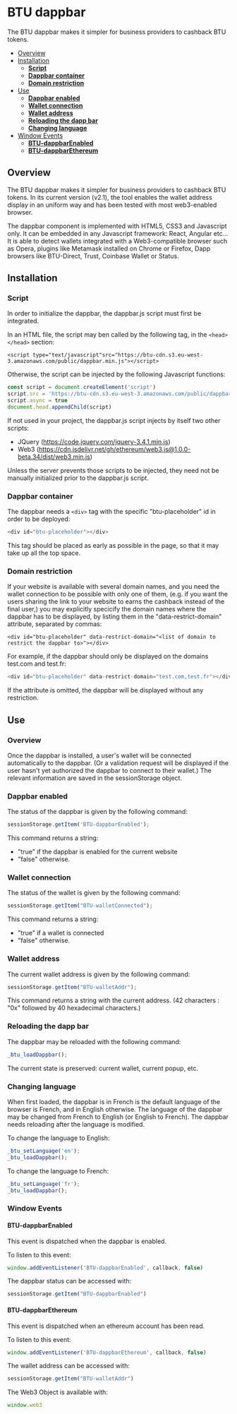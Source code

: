 # BTU dappbar

The BTU dappbar makes it simpler for business providers to cashback BTU tokens.

  - [Overview](#overview)
  - [Installation](#installation)
    - [**Script**](#script)
    - [**Dappbar container**](#dappbar-container)
    - [**Domain restriction**](#domain-restriction)
  - [Use](#use)
    - [**Dappbar enabled**](#dappbar-enabled)
    - [**Wallet connection**](#wallet-connection)
    - [**Wallet address**](#wallet-address)
    - [**Reloading the dapp bar**](#reloading-the-dapp-bar)
    - [**Changing language**](#changing-language)
  - [Window Events](#window-events)
    - [**BTU-dappbarEnabled**](#btu-dappbarenabled)
    - [**BTU-dappbarEthereum**](#btu-dappbarethereum)

## Overview

The BTU dappbar makes it simpler for business providers to cashback BTU tokens. In its current version (v2.1), the tool enables the wallet address display in an uniform way and has been tested with most web3-enabled browser.

The dappbar component is implemented with HTML5, CSS3 and Javascript only. It can be embedded in any Javascript framework: React, Angular etc... It is able to detect wallets integrated with a Web3-compatible browser such as Opera, plugins like Metamask installed on Chrome or Firefox, Dapp browsers like BTU-Direct, Trust, Coinbase Wallet or Status.

## Installation

### Script

In order to initialize the dappbar, the dappbar.js script must first be integrated.

In an HTML file, the script may ben called by the following tag, in the `<head></head>` section:

```
<script type="text/javascript"src="https://btu-cdn.s3.eu-west-3.amazonaws.com/public/dappbar.min.js"></script>
```

Otherwise, the script can be injected by the following Javascript functions:

```javascript
const script = document.createElement('script')
script.src = 'https://btu-cdn.s3.eu-west-3.amazonaws.com/public/dappbar.min.js'
script.async = true
document.head.appendChild(script)
```

If not used in your project, the dappbar.js script injects by itself two other scripts:
* JQuery (https://code.jquery.com/jquery-3.4.1.min.js)
* Web3 (https://cdn.jsdelivr.net/gh/ethereum/web3.js@1.0.0-beta.34/dist/web3.min.js)

Unless the server prevents those scripts to be injected, they need not be manually initialized prior to the dappbar.js script.

### Dappbar container

The dappbar needs a `<div>` tag with the specific "btu-placeholder" id in order to be deployed:
```javascript
<div id="btu-placeholder"></div>
```

This tag should be placed as early as possible in the page, so that it may take up all the top space.

### Domain restriction

If your website is available with several domain names, and you need the wallet connection to be possible with only one of them, (e.g. if you want the users sharing the link to your website to earns the cashback instead of the final user,) you may explicitly specicify the domain names where the dappbar has to be displayed, by listing them in the "data-restrict-domain" attribute, separated by commas:
```
<div id="btu-placeholder" data-restrict-domain="<list of domain to restrict the dappbar to>"></div>
```

For example, if the dappbar should only be displayed on the domains test.com and test.fr:
```javascript
<div id="btu-placeholder" data-restrict-domain="test.com,test.fr"></div>
```

If the attribute is omitted, the dappbar will be displayed without any restriction.

## Use

### Overview
Once the dappbar is installed, a user's wallet will be connected automatically to the dappbar. (Or a validation request will be displayed if the user hasn't yet authorized the dappbar to connect to their wallet.) The relevant information are saved in the sessionStorage object.

### Dappbar enabled

The status of the dappbar is given by the following command:
```javascript
sessionStorage.getItem('BTU-dappbarEnabled');
```

This command returns a string:
* "true" if the dappbar is enabled for the current website
* "false" otherwise.

### Wallet connection

The status of the wallet is given by the following command:
```javascript
sessionStorage.getItem("BTU-walletConnected");
```

This command returns a string:
* "true" if a wallet is connected
* "false" otherwise.

### Wallet address
The current wallet address is given by the following command:
```javascript
sessionStorage.getItem("BTU-walletAddr");
```

This command returns a string with the current address. (42 characters : "0x" followed by 40 hexadecimal characters.)

### Reloading the dapp bar
The dappbar may be reloaded with the following command:

```javascript
_btu_loadDappbar();
```

The current state is preserved: current wallet, current popup, etc.

### Changing language

When first loaded, the dappbar is in French is the default language of the browser is French, and in English otherwise. 
The language of the dappbar may be changed from French to English (or English to French). The dappbar needs reloading after the language is modified.

To change the language to English:
```javascript
_btu_setLanguage('en');
_btu_loadDappbar();
```

To change the language to French:
```javascript
_btu_setLanguage('fr');
_btu_loadDappbar();
```

### Window Events

#### BTU-dappbarEnabled

This event is dispatched when the dappbar is enabled.

To listen to this event:
```javascript
window.addEventListener('BTU-dappbarEnabled', callback, false)
```

The dappbar status can be accessed with:
```javascript
sessionStorage.getItem("BTU-dappbarEnabled")
```

#### BTU-dappbarEthereum

This event is dispatched when an ethereum account has been read.

To listen to this event:
```javascript
window.addEventListener('BTU-dappbarEthereum', callback, false)
```

The wallet address can be accessed with:
```javascript
sessionStorage.getItem("BTU-walletAddr")
```

The Web3 Object is available with:
```javascript
window.web3
```
